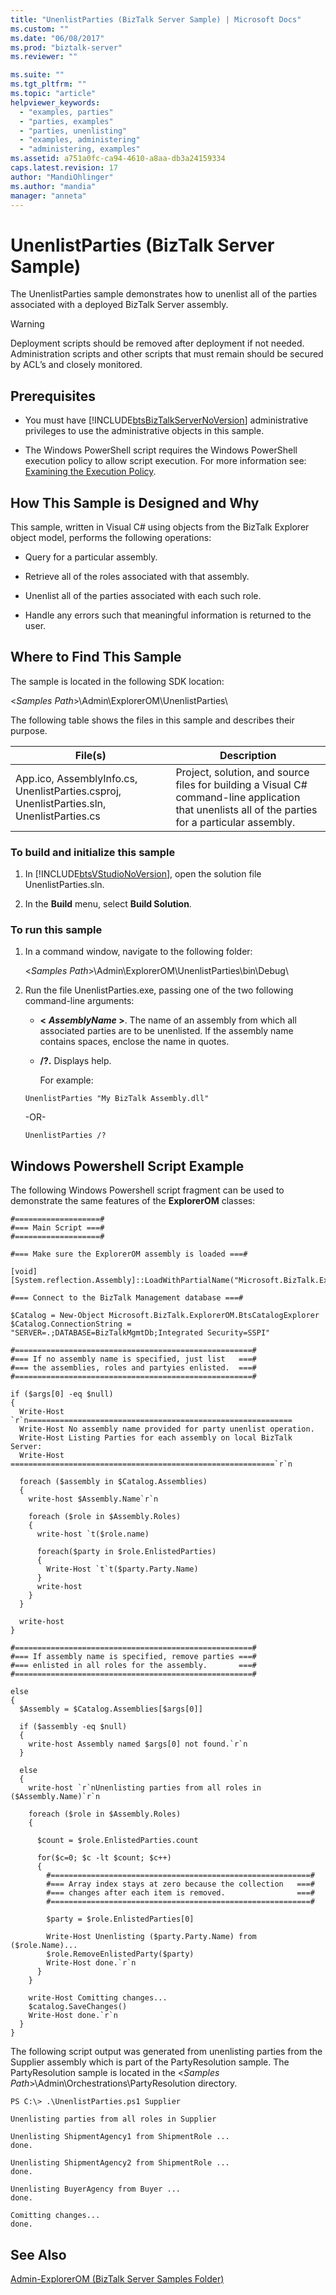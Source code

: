 ```yaml
---
title: "UnenlistParties (BizTalk Server Sample) | Microsoft Docs"
ms.custom: ""
ms.date: "06/08/2017"
ms.prod: "biztalk-server"
ms.reviewer: ""

ms.suite: ""
ms.tgt_pltfrm: ""
ms.topic: "article"
helpviewer_keywords:
  - "examples, parties"
  - "parties, examples"
  - "parties, unenlisting"
  - "examples, administering"
  - "administering, examples"
ms.assetid: a751a0fc-ca94-4610-a8aa-db3a24159334
caps.latest.revision: 17
author: "MandiOhlinger"
ms.author: "mandia"
manager: "anneta"
---
```

# UnenlistParties (BizTalk Server Sample)
The UnenlistParties sample demonstrates how to unenlist all of the parties associated with a deployed BizTalk Server assembly.

> [!WARNING]
>  Deployment scripts should be removed after deployment if not needed. Administration scripts and other scripts that must remain should be secured by ACL’s and closely monitored.

## Prerequisites

- You must have [!INCLUDE[btsBizTalkServerNoVersion](../includes/btsbiztalkservernoversion-md.md)] administrative privileges to use the administrative objects in this sample.

- The Windows PowerShell script requires the Windows PowerShell execution policy to allow script execution. For more information see: [Examining the Execution Policy](https://go.microsoft.com/fwlink/?LinkId=128930).

## How This Sample is Designed and Why
 This sample, written in Visual C# using objects from the BizTalk Explorer object model, performs the following operations:

-   Query for a particular assembly.

-   Retrieve all of the roles associated with that assembly.

-   Unenlist all of the parties associated with each such role.

-   Handle any errors such that meaningful information is returned to the user.

## Where to Find This Sample
 The sample is located in the following SDK location:

 \<*Samples Path*\>\Admin\ExplorerOM\UnenlistParties\

 The following table shows the files in this sample and describes their purpose.

|File(s)|Description|
|---------------|-----------------|
|App.ico, AssemblyInfo.cs, UnenlistParties.csproj, UnenlistParties.sln, UnenlistParties.cs|Project, solution, and source files for building a Visual C# command-line application that unenlists all of the parties for a particular assembly.|

### To build and initialize this sample

1. In [!INCLUDE[btsVStudioNoVersion](../includes/btsvstudionoversion-md.md)], open the solution file UnenlistParties.sln.

2. In the **Build** menu, select **Build Solution**.

### To run this sample

1. In a command window, navigate to the following folder:

    \<*Samples Path*\>\Admin\ExplorerOM\UnenlistParties\bin\Debug\

2. Run the file UnenlistParties.exe, passing one of the two following command-line arguments:

   - **\<**
      ***AssemblyName* \>**. The name of an assembly from which all associated parties are to be unenlisted. If the assembly name contains spaces, enclose the name in quotes.

   - **/?.** Displays help.

     For example:

   ```
   UnenlistParties "My BizTalk Assembly.dll"
   ```

    -OR-

   ```
   UnenlistParties /?
   ```

## Windows Powershell Script Example
 The following Windows Powershell script fragment can be used to demonstrate the same features of the **ExplorerOM** classes:

```
#===================#
#=== Main Script ===#
#===================#

#=== Make sure the ExplorerOM assembly is loaded ===#

[void] [System.reflection.Assembly]::LoadWithPartialName("Microsoft.BizTalk.ExplorerOM")

#=== Connect to the BizTalk Management database ===#

$Catalog = New-Object Microsoft.BizTalk.ExplorerOM.BtsCatalogExplorer
$Catalog.ConnectionString = "SERVER=.;DATABASE=BizTalkMgmtDb;Integrated Security=SSPI"

#=====================================================#
#=== If no assembly name is specified, just list   ===#
#=== the assemblies, roles and partyies enlisted.  ===#
#=====================================================#

if ($args[0] -eq $null)
{
  Write-Host `r`n===========================================================
  Write-Host No assembly name provided for party unenlist operation.
  Write-Host Listing Parties for each assembly on local BizTalk Server:
  Write-Host ===========================================================`r`n

  foreach ($assembly in $Catalog.Assemblies)
  {
    write-host $Assembly.Name`r`n

    foreach ($role in $Assembly.Roles)
    {
      write-host `t($role.name)

      foreach($party in $role.EnlistedParties)
      {
        Write-Host `t`t($party.Party.Name)
      }
      write-host
    }
  }

  write-host
}

#=====================================================#
#=== If assembly name is specified, remove parties ===#
#=== enlisted in all roles for the assembly.       ===#
#=====================================================#

else
{
  $Assembly = $Catalog.Assemblies[$args[0]]

  if ($assembly -eq $null)
  {
    write-host Assembly named $args[0] not found.`r`n
  }

  else
  {
    write-host `r`nUnenlisting parties from all roles in ($Assembly.Name)`r`n

    foreach ($role in $Assembly.Roles)
    {

      $count = $role.EnlistedParties.count

      for($c=0; $c -lt $count; $c++)
      {
        #==========================================================#
        #=== Array index stays at zero because the collection   ===#
        #=== changes after each item is removed.                ===#
        #==========================================================#

        $party = $role.EnlistedParties[0]

        Write-Host Unenlisting ($party.Party.Name) from ($role.Name)...
        $role.RemoveEnlistedParty($party)
        Write-Host done.`r`n
      }
    }

    write-Host Comitting changes...
    $catalog.SaveChanges()
    Write-Host done.`r`n
  }
}

```

 The following script output was generated from unenlisting parties from the Supplier assembly which is part of the PartyResolution sample. The PartyResolution sample is located in the \<*Samples Path*\>\Admin\Orchestrations\PartyResolution directory.

```
PS C:\> .\UnenlistParties.ps1 Supplier

Unenlisting parties from all roles in Supplier

Unenlisting ShipmentAgency1 from ShipmentRole ...
done.

Unenlisting ShipmentAgency2 from ShipmentRole ...
done.

Unenlisting BuyerAgency from Buyer ...
done.

Comitting changes...
done.
```

## See Also
 [Admin-ExplorerOM (BizTalk Server Samples Folder)](../core/admin-explorerom-biztalk-server-samples-folder.md)